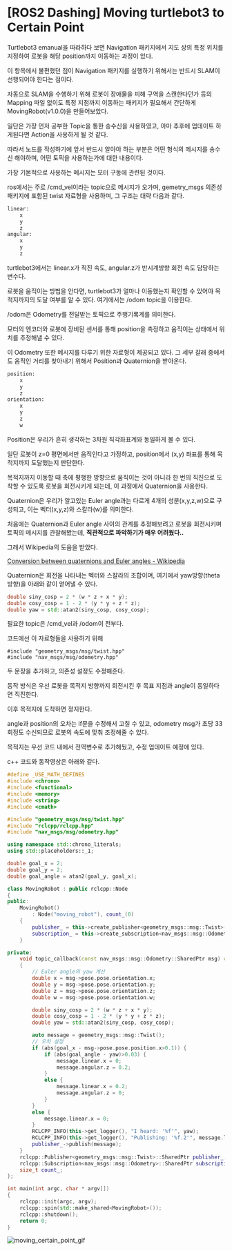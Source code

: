# [ROS2 Dashing] Moving turtlebot3 to Certain Point

Turtlebot3 emanual을 따라하다 보면 Navigation 패키지에서 지도 상의 특정 위치를 지정하여 로봇을 해당 position까지 이동하는 과정이 있다.

이 항목에서 불편했던 점이 Navigation 패키지를 실행하기 위해서는 반드시 SLAM이 선행되어야 한다는 점이다.

자동으로 SLAM을 수행하기 위해 로봇이 장애물을 피해 구역을 스캔한다던가 등의 Mapping 파일 없이도 특정 지점까지 이동하는 패키지가 필요해서 간단하게 MovingRobot(v1.0.0)을 만들어보았다.



일단은 가장 먼저 공부한 Topic을 통한 송수신을 사용하였고, 아마 추후에 업데이트 하게된다면 Action을 사용하게 될 것 같다.

따라서 노드를 작성하기에 앞서 반드시 알아야 하는 부분은 어떤 형식의 메시지를 송수신 해야하며, 어떤 토픽을 사용하는가에 대한 내용이다.

가장 기본적으로 사용하는 메시지는 모터 구동에 관련된 것이다.

ros에서는 주로 /cmd_vel이라는 topic으로 메시지가 오가며, gemetry_msgs 의존성 패키지에 포함된 twist 자료형을 사용하며, 그 구조는 대략 다음과 같다.

```python
linear:
	x
    y
    z
angular:
    x
    y
    z   
```

turtlebot3에서는 linear.x가 직진 속도, angular.z가 반시계방향 회전 속도 담당하는 변수다.



로봇을 움직이는 방법을 안다면, turtlebot3가 얼마나 이동했는지 확인할 수 있어야 목적지까지의 도달 여부를 알 수 있다. 여기에서는 /odom topic을 이용한다.

/odom은 Odometry를 전달받는 토픽으로 주행기록계를 의미한다.

모터의 엔코더와 로봇에 장비된 센서를 통해 position을 측정하고 움직이는 상태에서 위치를 추정해낼 수 있다.

이 Odometry 또한 메시지를 다루기 위한 자료형이 제공되고 있다. 그 세부 갈래 중에서도 움직인 거리를 찾아내기 위해서 Position과 Quaternion을 받아온다.

```python
position:
    x
    y
    z
orientation:
    x
    y
    z
    w
```





Position은 우리가 흔히 생각하는 3차원 직각좌표계와 동일하게 볼 수 있다.

일단 로봇이 z=0 평면에서만 움직인다고 가정하고, position에서 (x,y) 좌표를 통해 목적지까지 도달했는지 판단한다.

목적지까지 이동할 때 축에 평행한 방향으로 움직이는 것이 아니라 한 번의 직진으로 도착할 수 있도록 로봇을 회전시키게 되는데, 이 과정에서 Quaternion을 사용한다.



Quaternion은 우리가 알고있는 Euler angle과는 다르게 4개의 성분(x,y,z,w)으로 구성되고, 이는 벡터(x,y,z)와 스칼라(w)를 의미한다.

처음에는 Quaternion과 Euler angle 사이의 관계를 추정해보려고 로봇을 회전시키며 토픽의 메시지를 관찰해봤는데, **직관적으로 파악하기가 매우 어려웠다..**

그래서 Wikipedia의 도움을 받았다.

 [Conversion between quaternions and Euler angles - Wikipedia](https://en.wikipedia.org/wiki/Conversion_between_quaternions_and_Euler_angles) 

Quaternion은 회전을 나타내는 벡터와 스칼라의 조합이며, 여기에서 yaw방향(theta 방향)을 아래와 같이 얻어낼 수 있다.

```c++
double siny_cosp = 2 * (w * z + x * y);
double cosy_cosp = 1 - 2 * (y * y + z * z);
double yaw = std::atan2(siny_cosp, cosy_cosp);
```



필요한 topic은 /cmd_vel과 /odom이 전부다.

코드에선 이 자료형들을 사용하기 위해 

```
#include "geometry_msgs/msg/twist.hpp"
#include "nav_msgs/msg/odometry.hpp"
```

두 문장을 추가하고,  의존성 설정도 수정해준다.



동작 방식은 우선 로봇을 목적지 방향까지 회전시킨 후 목표 지점과 angle이 동일하다면 직진한다.

이후 목적지에 도착하면 정지한다.

angle과 position의 오차는 if문을 수정해서 고칠 수 있고, odometry msg가 초당 33회정도 수신되므로 로봇의 속도에 맞춰 조정해줄 수 있다.



목적지는 우선 코드 내에서 전역변수로 추가해뒀고, 수정 업데이트 예정에 있다.



c++ 코드와 동작영상은 아래와 같다.

```c++
#define _USE_MATH_DEFINES
#include <chrono>
#include <functional>
#include <memory>
#include <string>
#include <cmath>

#include "geometry_msgs/msg/twist.hpp"
#include "rclcpp/rclcpp.hpp"
#include "nav_msgs/msg/odometry.hpp"

using namespace std::chrono_literals;
using std::placeholders::_1;

double goal_x = 2;
double goal_y = 2;
double goal_angle = atan2(goal_y, goal_x);

class MovingRobot : public rclcpp::Node
{
public:
	MovingRobot()
		: Node("moving_robot"), count_(0)
	{
		publisher_ = this->create_publisher<geometry_msgs::msg::Twist>("/cmd_vel", 1000);
		subscription_ = this->create_subscription<nav_msgs::msg::Odometry>("/odom", 1000, std::bind(&MovingRobot::topic_callback, this, _1));
	}

private:
	void topic_callback(const nav_msgs::msg::Odometry::SharedPtr msg) const
	{
        // Euler angle의 yaw 계산
		double x = msg->pose.pose.orientation.x;
		double y = msg->pose.pose.orientation.y;
		double z = msg->pose.pose.orientation.z;
		double w = msg->pose.pose.orientation.w;

		double siny_cosp = 2 * (w * z + x * y);
		double cosy_cosp = 1 - 2 * (y * y + z * z);
		double yaw = std::atan2(siny_cosp, cosy_cosp);

		auto message = geometry_msgs::msg::Twist();
        // 오차 설정
		if (abs(goal_x - msg->pose.pose.position.x>0.1)) {
			if (abs(goal_angle - yaw)>0.03) {
				message.linear.x = 0;
				message.angular.z = 0.2;
			}
			else {
				message.linear.x = 0.2;
				message.angular.z = 0;
			}
		}
		else {
			message.linear.x = 0;
		}
		RCLCPP_INFO(this->get_logger(), "I heard: '%f'", yaw);
		RCLCPP_INFO(this->get_logger(), "Publishing: '%f.2'", message.linear.x);
		publisher_->publish(message);
	}
	rclcpp::Publisher<geometry_msgs::msg::Twist>::SharedPtr publisher_;
	rclcpp::Subscription<nav_msgs::msg::Odometry>::SharedPtr subscription_;
	size_t count_;
};

int main(int argc, char * argv[])
{
	rclcpp::init(argc, argv);
	rclcpp::spin(std::make_shared<MovingRobot>());
	rclcpp::shutdown();
	return 0;
}
```

![moving_certain_point_gif](https://imgur.com/4z9RrH6)